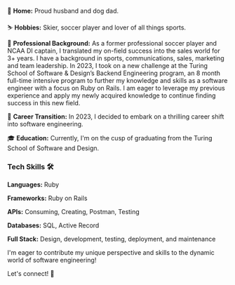 🏡 **Home:** Proud husband and dog dad.

⛷️ **Hobbies:** Skier, soccer player and lover of all things sports.

💼 **Professional Background:** As a former professional soccer player and NCAA DI captain, I translated my on-field success into the sales world for 3+ years. I have a background in sports, communications, sales, marketing and team leadership. In 2023, I took on a new challenge at the Turing School of Software & Design’s Backend Engineering program, an 8 month full-time intensive program to further my knowledge and skills as a software engineer with a focus on Ruby on Rails. I am eager to leverage my previous experience and apply my newly acquired knowledge to continue finding success in this new field. 


🚀 **Career Transition:** In 2023, I decided to embark on a thrilling career shift into software engineering.

🎓 **Education:** Currently, I'm on the cusp of graduating from the Turing School of Software and Design.

### Tech Skills 🛠️

**Languages:** Ruby

**Frameworks:** Ruby on Rails

**APIs:** Consuming, Creating, Postman, Testing

**Databases:** SQL, Active Record

**Full Stack:** Design, development, testing, deployment, and maintenance

I'm eager to contribute my unique perspective and skills to the dynamic world of software engineering!

Let's connect! 🚀
